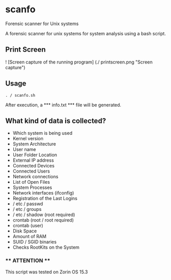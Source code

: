 # scanfo
Forensic scanner for Unix systems
 
A forensic scanner for unix systems for system analysis using a bash script.

## Print Screen
! [Screen capture of the running program] (./ printscreen.png "Screen capture")

## Usage
`. / scanfo.sh`

After execution, a *** info.txt *** file will be generated.

## What kind of data is collected?
* Which system is being used
* Kernel version
* System Architecture
* User name
* User Folder Location
* External IP address
* Connected Devices
* Connected Users
* Network connections
* List of Open Files
* System Processes
* Network interfaces (ifconfig)
* Registration of the Last Logins
* / etc / passwd
* / etc / groups
* / etc / shadow (root required)
* crontab (root / root required)
* crontab (user)
* Disk Space
* Amount of RAM
* SUID / SGID binaries
* Checks RootKits on the System


### ** ATTENTION **
This script was tested on Zorin OS 15.3
